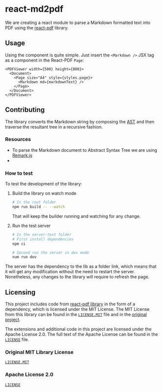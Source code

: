 # react-md2pdf

We are creating a react module to parse a Markdown formatted text into PDF using the [react-pdf](https://react-pdf.org/) library.

## Usage

Using the component is quite simple. Just insert the `<Markdown />` JSX tag as a component in the React-PDF `Page`:

```tsx
<PDFViewer width={500} height={800}>
  <Document>
    <Page size="A4" style={styles.page}>
      <Markdown md={markdownText} />
    </Page>
  </Document>
</PDFViewer>
```

## Contributing

The library converts the Markdown string by composing the [AST](https://en.wikipedia.org/wiki/Abstract_syntax_tree)
and then traverse the resultant tree in a recursive fashion.

### Resources

- To parse the Markdown document to Abstract Syntax Tree we are using [Remark.js](https://remark.js.org)
-

### How to test

To test the development of the library:

1. Build the library on watch mode

   ```sh
   # In the root folder
   npm run build -- --watch
   ```

   That will keep the builder running and watching for any change.

2. Run the test server

   ```sh
   # In the server-test folder
   # First install dependencies
   npm ci

   # Second run the server in dev mode
   num run dev
   ```

The server has the dependency to the lib as a folder link, which means that it
will get any modification without the need to restart the server.
Nonetheless, any changes to the library will require to refresh the page.

## Licensing

This project includes code from [react-pdf library](https://github.com/diegomura/react-pdf) in the form of a dependency, which is licensed under the MIT License. The MIT License from this library can be found in the [`LICENSE.MIT`](LICENSE.MIT) file and in the [original project](https://github.com/diegomura/react-pdf/blob/master/LICENSE).

The extensions and additional code in this project are licensed under the Apache License 2.0. The full text of the Apache License can be found in the [`LICENSE`](LICENSE) file.

### Original MIT Library License

[`LICENSE.MIT`](LICENSE.MIT)

### Apache License 2.0

[`LICENSE`](LICENSE)
